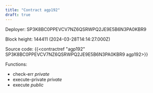 ```yaml
---
title: "Contract agp192"
draft: true
---
```

Deployer: SP3K8BC0PPEVCV7NZ6QSRWPQ2JE9E5B6N3PA0KBR9


 



Block height: 144411 (2024-03-28T14:14:27.000Z)

Source code: {{<contractref "agp192" SP3K8BC0PPEVCV7NZ6QSRWPQ2JE9E5B6N3PA0KBR9 agp192>}}

Functions:

* check-err _private_
* execute-private _private_
* execute _public_
